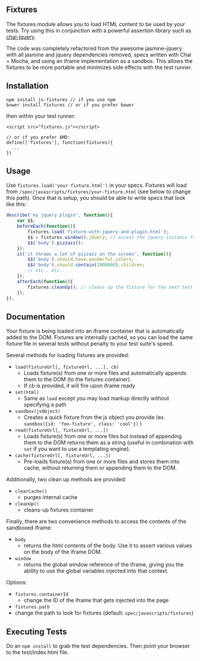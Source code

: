 ## Fixtures

The fixtures module allows you to load HTML content to be used by your tests.  Try using this in conjunction with a powerful assertion library such as [chai-jquery](https://github.com/chaijs/chai-jquery).

The code was completely refactored from the awesome jasmine-jquery with all jasmine and jquery dependencies removed, specs written with Chai + Mocha, and using an iframe implementation as a sandbox.  This allows the fixtures to be more portable and minimizes side effects with the test runner.

## Installation

```
npm install js-fixtures // if you use npm
bower install fixtures // or if you prefer bower
```

then within your test runner:

```
<script src="fixtures.js"></script>

// or if you prefer AMD:
define(['fixtures'], function(fixtures){
  ...
})
```

## Usage

Use `fixtures.load('your-fixture.html')` in your specs.  Fixtures will load from `/spec/javascripts/fixtures/your-fixture.html` (see below to change this path).  Once that is setup, you should be able to write specs that look like this:

```javascript
describe('my jquery plugin', function(){
    var $$;
    beforeEach(function(){
        fixtures.load('fixture-with-jquery-and-plugin.html');
        $$ = fixtures.window().jQuery; // access the jquery instance from within the fixtures context
        $$('body').pizzazz();
    });
    it('it throws a lot of pizzazz on the screen', function(){
        $$('body').should.have.wonderful.colors;
        $$('body').should.contain(1000000).children;
        // etc.. etc..
    });
    afterEach(function(){
        fixtures.cleanUp(); // cleans up the fixture for the next test
    });
});
```

## Documentation
Your fixture is being loaded into an iframe container that is automatically added to the DOM.  Fixtures are internally cached, so you can load the same fixture file in several tests without penalty to your test suite's speed.

Several methods for loading fixtures are provided:

- `load(fixtureUrl[, fixtureUrl, ...], cb)`
  - Loads fixture(s) from one or more files and automatically appends them to the DOM (to the fixtures container).
  - If cb is provided, it will fire upon iframe ready
- `set(html)`
  - Same as `load` except you may load markup directly without specifying a path
- `sandbox(jsObject)`
  - Creates a quick fixture from the js object you provide (ex. `sandbox({id: 'foo-fixture', class: 'cool'})` )
- `read(fixtureUrl[, fixtureUrl, ...])`
  - Loads fixture(s) from one or more files but instead of appending them to the DOM returns them as a string (useful in combination with `set` if you want to use a templating engine).
- `cache(fixtureUrl[, fixtureUrl, ...])`
  - Pre-loads fixture(s) from one or more files and stores them into cache, without returning them or appending them to the DOM.

Additionally, two clean up methods are provided:

- `clearCache()`
  - purges internal cache
- `cleanUp()`
  - cleans-up fixtures container

Finally, there are two convenience methods to access the contents of the sandboxed iframe:
- `body`
  - returns the html contents of the body.  Use it to assert various values on the body of the iframe DOM.
- `window`
  - returns the global window reference of the iframe, giving you the ability to use the global variables injected into that context.
  
Options:
- `fixtures.containerId`
  - change the ID of the iframe that gets injected into the page
- `fixtures.path`
 - change the path to look for fixtures (default: `spec/javascripts/fixtures`)

## Executing Tests
Do an `npm install` to grab the test dependencies.  Then point your browser to the test/index.html file.

